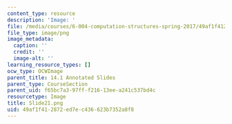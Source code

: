 ```yaml
---
content_type: resource
description: 'Image: '
file: /media/courses/6-004-computation-structures-spring-2017/49af1f412872ed7ec436623b7352a8f8_Slide21.png
file_type: image/png
image_metadata:
  caption: ''
  credit: ''
  image-alt: ''
learning_resource_types: []
ocw_type: OCWImage
parent_title: 14.1 Annotated Slides
parent_type: CourseSection
parent_uid: f65bc7a3-97ff-f216-13ee-a241c537bd4c
resourcetype: Image
title: Slide21.png
uid: 49af1f41-2872-ed7e-c436-623b7352a8f8
---
```

